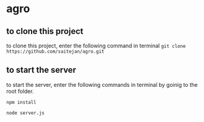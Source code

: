 # agro

## to clone this project

to clone this project, enter the following command in terminal
`git clone https://github.com/saitejan/agro.git `

## to start the server

to start the server, enter the following commands in terminal by goinig to the root folder.

`npm install`

`node server.js`
